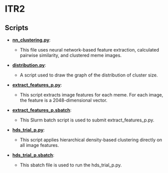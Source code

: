 # ITR2
## Scripts

- **[nn_clustering.py](https://github.com/MaoYingrong/MEMEs_culture_evolution/blob/main/MACS40123_Experiments/ITR2/nn_clustering.py)**:
  - This file uses neural network-based feature extraction, calculated pairwise similarity, and clustered meme images.  

- **[distribution.py](https://github.com/MaoYingrong/MEMEs_culture_evolution/blob/main/MACS40123_Experiments/ITR2/distribution.py)**:
  - A script used to draw the graph of the distribution of cluster size. 

- **[extract_features_p.py](https://github.com/MaoYingrong/MEMEs_culture_evolution/blob/main/MACS40123_Experiments/ITR2/extract_features_p.py)**:
  - This script extracts image features for each meme. For each image, the feature is a 2048-dimensional vector.

- **[extract_features_p.sbatch](https://github.com/MaoYingrong/MEMEs_culture_evolution/blob/main/MACS40123_Experiments/ITR2/extract_features_p.sbatch)**:
  - This Slurm batch script is used to submit extract_features_p.py.

- **[hds_trial_p.py](https://github.com/MaoYingrong/MEMEs_culture_evolution/blob/main/MACS40123_Experiments/ITR2/hds_trial_p.py)**:
  - This script applies hierarchical density-based clustering directly on all image features. 
 
- **[hds_trial_p.sbatch](https://github.com/MaoYingrong/MEMEs_culture_evolution/blob/main/MACS40123_Experiments/ITR2/hds_trial_p.sbatch)**:
  - This sbatch file is used to run the hds_trial_p.py.
